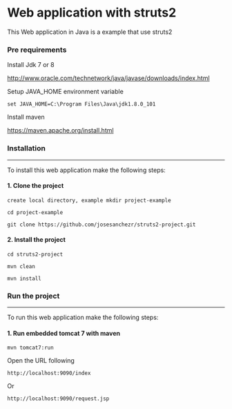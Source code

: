 # Web application with struts2

This Web application in Java is a example that use struts2

### Pre requirements
Install Jdk 7 or 8

http://www.oracle.com/technetwork/java/javase/downloads/index.html

Setup JAVA_HOME environment variable

`set JAVA_HOME=C:\Program Files\Java\jdk1.8.0_101`

Install maven

https://maven.apache.org/install.html

### Installation
-------------------

To install this web application make the following steps:

#### 1. Clone the project
`create local directory, example mkdir project-example`

`cd project-example`

`git clone https://github.com/josesanchezr/struts2-project.git`

#### 2. Install the project
`cd struts2-project`

`mvn clean`

`mvn install`

### Run the project
-------------------

To run this web application make the following steps:

#### 1. Run embedded tomcat 7 with maven
`mvn tomcat7:run`

Open the URL following

`http://localhost:9090/index`

Or

`http://localhost:9090/request.jsp`